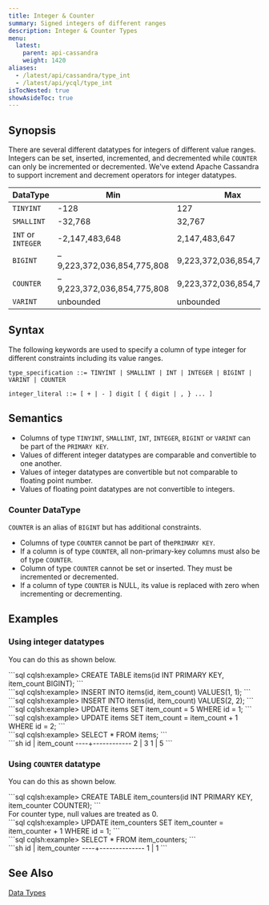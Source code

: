 ```yaml
---
title: Integer & Counter
summary: Signed integers of different ranges
description: Integer & Counter Types
menu:
  latest:
    parent: api-cassandra
    weight: 1420
aliases:
  - /latest/api/cassandra/type_int
  - /latest/api/ycql/type_int
isTocNested: true
showAsideToc: true
---
```


## Synopsis
There are several different datatypes for integers of different value ranges. Integers can be set, inserted, incremented, and decremented while `COUNTER` can only be incremented or decremented. We've extend Apache Cassandra to support increment and decrement operators for integer datatypes.

DataType | Min | Max |
---------|-----|-----|
`TINYINT` | -128 | 127 |
`SMALLINT` | -32,768 | 32,767 |
`INT` or `INTEGER` | -2,147,483,648 | 2,147,483,647 |
`BIGINT` | –9,223,372,036,854,775,808 | 9,223,372,036,854,775,807 |
`COUNTER` | –9,223,372,036,854,775,808 | 9,223,372,036,854,775,807 |
`VARINT` | unbounded | unbounded |

## Syntax
The following keywords are used to specify a column of type integer for different constraints including its value ranges.

```
type_specification ::= TINYINT | SMALLINT | INT | INTEGER | BIGINT | VARINT | COUNTER

integer_literal ::= [ + | - ] digit [ { digit | , } ... ]
```

## Semantics

- Columns of type `TINYINT`, `SMALLINT`, `INT`, `INTEGER`, `BIGINT` or `VARINT` can be part of the `PRIMARY KEY`.
- Values of different integer datatypes are comparable and convertible to one another.
- Values of integer datatypes are convertible but not comparable to floating point number.
- Values of floating point datatypes are not convertible to integers.

### Counter DataType
`COUNTER` is an alias of `BIGINT` but has additional constraints.

- Columns of type `COUNTER` cannot be part of the`PRIMARY KEY`.
- If a column is of type `COUNTER`, all non-primary-key columns must also be of type `COUNTER`.
- Column of type `COUNTER` cannot be set or inserted. They must be incremented or decremented.
- If a column of type `COUNTER` is NULL, its value is replaced with zero when incrementing or decrementing.

## Examples

### Using integer datatypes

You can do this as shown below.
<div class='copy separator-gt'>
```sql
cqlsh:example> CREATE TABLE items(id INT PRIMARY KEY, item_count BIGINT);
```
</div>
<div class='copy separator-gt'>
```sql
cqlsh:example> INSERT INTO items(id, item_count) VALUES(1, 1);
```
</div>
<div class='copy separator-gt'>
```sql
cqlsh:example> INSERT INTO items(id, item_count) VALUES(2, 2);
```
</div>
<div class='copy separator-gt'>
```sql
cqlsh:example> UPDATE items SET item_count = 5 WHERE id = 1;
```
</div>
<div class='copy separator-gt'>
```sql
cqlsh:example> UPDATE items SET item_count = item_count + 1 WHERE id = 2;
```
</div>
<div class='copy separator-gt'>
```sql
cqlsh:example> SELECT * FROM items;
```
</div>
```sh
 id | item_count
----+------------
  2 |          3
  1 |          5
```

### Using `COUNTER` datatype

You can do this as shown below.
<div class='copy separator-gt'>
```sql
cqlsh:example> CREATE TABLE item_counters(id INT PRIMARY KEY, item_counter COUNTER);
```
</div>
For counter type, null values are treated as 0.
<div class='copy separator-gt'>
```sql
cqlsh:example> UPDATE item_counters SET item_counter = item_counter + 1 WHERE id = 1;
```
</div>
<div class='copy separator-gt'>
```sql
cqlsh:example> SELECT * FROM item_counters;
```
</div>
```sh
 id | item_counter
----+--------------
  1 |            1
```

## See Also

[Data Types](..#datatypes)
